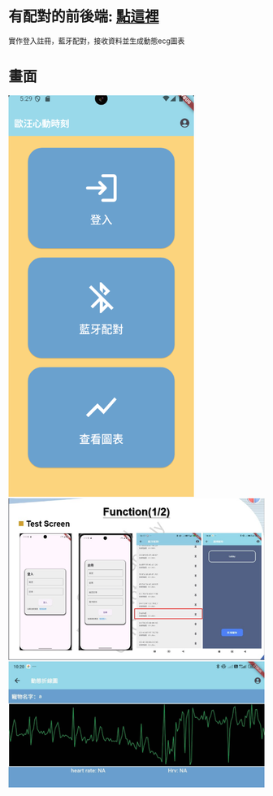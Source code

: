 # 有配對的前後端: [點這裡](https://github.com/yourfurmushroom/yupet_web)
實作登入註冊，藍牙配對，接收資料並生成動態ecg圖表
# 畫面
![alt text](image-2.png)
![alt text](image.png)
![alt text](image-1.png)
